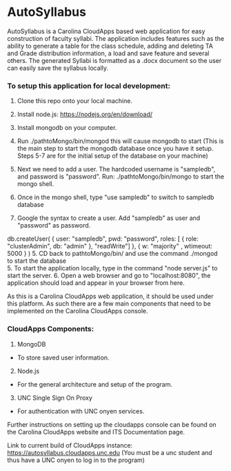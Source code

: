 # AutoSyllabus

AutoSyllabus is a Carolina CloudApps based web application for easy construction of faculty syllabi. The application includes features such as the ability to generate a table for the class schedule, adding and deleting TA and Grade distribution information, a load and save feature and several others. The generated Syllabi is formatted as a .docx document so the user can easily save the syllabus locally. 

### To setup this application for local development:
1. Clone this repo onto your local machine.
2. Install node.js: https://nodejs.org/en/download/
3. Install mongodb on your computer.
4. Run ./pathtoMongo/bin/mongod  this will cause mongodb to start (This is the main step to start the mongodb database once you have it setup. Steps 5-7 are for the initial setup of the database on your machine)
4. Next we need to add a user. The hardcoded username is "sampledb", and password is "password". Run: ./pathtoMongo/bin/mongo to start the mongo shell.
4. Once in the mongo shell, type "use sampledb" to switch to sampledb database

5. Google the syntax to create a user. Add "sampledb" as user and "password" as password. 

db.createUser( { user: "sampledb",
                 pwd: "password",
                 roles: [ { role: "clusterAdmin", db: "admin" },
                          "readWrite"] },
               { w: "majority" , wtimeout: 5000 } )
5. CD back to pathtoMongo/bin/ and use the command ./mongod to start the database         
5. To start the application locally, type in the command "node server.js" to start the server.
6. Open a web browser and go to "localhost:8080", the application should load and appear in your browser from here. 


As this is a Carolina CloudApps web application, it should be used under this platform. As such there are a few main components that need to be implemented on the Carolina CloudApps console.

### CloudApps Components:
1. MongoDB 
  * To store saved user information.
2. Node.js
  * For the general architecture and setup of the program.
3. UNC Single Sign On Proxy
  * For authentication with UNC onyen services. 
  
Further instructions on setting up the cloudapps console can be found on the Carolina CloudApps website and ITS Documentation page. 

Link to current build of CloudApps instance: https://autosyllabus.cloudapps.unc.edu
(You must be a unc student and thus have a UNC onyen to log in to the program)




